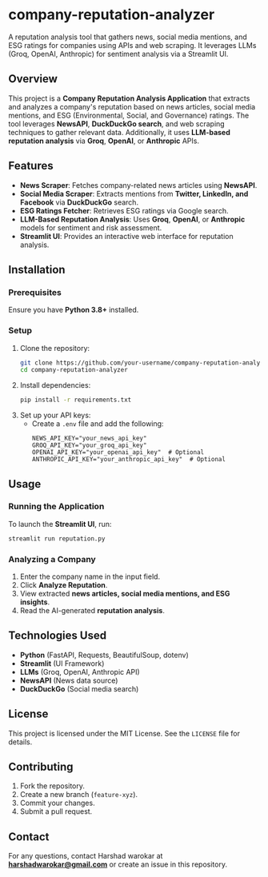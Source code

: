 # company-reputation-analyzer
A reputation analysis tool that gathers news, social media mentions, and ESG ratings for companies using APIs and web scraping. It leverages LLMs (Groq, OpenAI, Anthropic) for sentiment analysis via a Streamlit UI.

## Overview
This project is a **Company Reputation Analysis Application** that extracts and analyzes a company's reputation based on news articles, social media mentions, and ESG (Environmental, Social, and Governance) ratings. The tool leverages **NewsAPI**, **DuckDuckGo search**, and web scraping techniques to gather relevant data. Additionally, it uses **LLM-based reputation analysis** via **Groq**, **OpenAI**, or **Anthropic** APIs.

## Features
- **News Scraper**: Fetches company-related news articles using **NewsAPI**.
- **Social Media Scraper**: Extracts mentions from **Twitter, LinkedIn, and Facebook** via **DuckDuckGo** search.
- **ESG Ratings Fetcher**: Retrieves ESG ratings via Google search.
- **LLM-Based Reputation Analysis**: Uses **Groq**, **OpenAI**, or **Anthropic** models for sentiment and risk assessment.
- **Streamlit UI**: Provides an interactive web interface for reputation analysis.

## Installation
### Prerequisites
Ensure you have **Python 3.8+** installed.

### Setup
1. Clone the repository:
   ```bash
   git clone https://github.com/your-username/company-reputation-analyzer.git
   cd company-reputation-analyzer
   ```
2. Install dependencies:
   ```bash
   pip install -r requirements.txt
   ```
3. Set up your API keys:
   - Create a `.env` file and add the following:
     ```env
     NEWS_API_KEY="your_news_api_key"
     GROQ_API_KEY="your_groq_api_key"
     OPENAI_API_KEY="your_openai_api_key"  # Optional
     ANTHROPIC_API_KEY="your_anthropic_api_key"  # Optional
     ```

## Usage
### Running the Application
To launch the **Streamlit UI**, run:
```bash
streamlit run reputation.py
```

### Analyzing a Company
1. Enter the company name in the input field.
2. Click **Analyze Reputation**.
3. View extracted **news articles, social media mentions, and ESG insights**.
4. Read the AI-generated **reputation analysis**.

## Technologies Used
- **Python** (FastAPI, Requests, BeautifulSoup, dotenv)
- **Streamlit** (UI Framework)
- **LLMs** (Groq, OpenAI, Anthropic API)
- **NewsAPI** (News data source)
- **DuckDuckGo** (Social media search)

## License
This project is licensed under the MIT License. See the `LICENSE` file for details.

## Contributing
1. Fork the repository.
2. Create a new branch (`feature-xyz`).
3. Commit your changes.
4. Submit a pull request.

## Contact
For any questions, contact Harshad warokar at **harshadwarokar@gmail.com** or create an issue in this repository.

